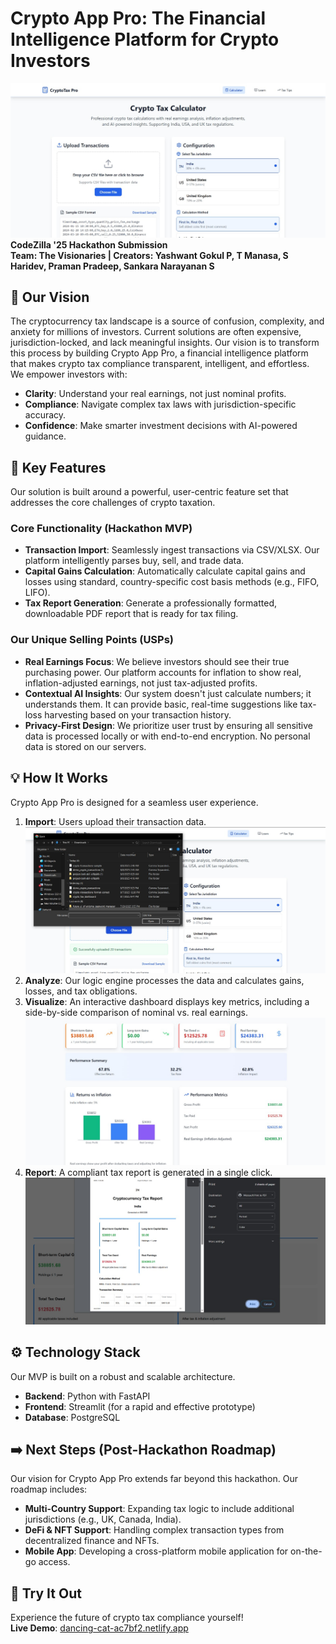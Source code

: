 # Crypto App Pro: The Financial Intelligence Platform for Crypto Investors
![image alt](https://github.com/Yashwantgokul/cryptotaxpro/blob/42b4dcfc7393e4828439a54e6b9370499f1ef68e/start.jpg)
**CodeZilla '25 Hackathon Submission**  
**Team: The Visionaries | Creators: Yashwant Gokul P, T Manasa, S Haridev, Praman Pradeep, Sankara Narayanan S**

## 🌟 Our Vision

The cryptocurrency tax landscape is a source of confusion, complexity, and anxiety for millions of investors. Current solutions are often expensive, jurisdiction-locked, and lack meaningful insights. Our vision is to transform this process by building Crypto App Pro, a financial intelligence platform that makes crypto tax compliance transparent, intelligent, and effortless.  
We empower investors with:

- **Clarity**: Understand your real earnings, not just nominal profits.
- **Compliance**: Navigate complex tax laws with jurisdiction-specific accuracy.
- **Confidence**: Make smarter investment decisions with AI-powered guidance.

## 🚀 Key Features

Our solution is built around a powerful, user-centric feature set that addresses the core challenges of crypto taxation.

### Core Functionality (Hackathon MVP)

- **Transaction Import**: Seamlessly ingest transactions via CSV/XLSX. Our platform intelligently parses buy, sell, and trade data.
- **Capital Gains Calculation**: Automatically calculate capital gains and losses using standard, country-specific cost basis methods (e.g., FIFO, LIFO).
- **Tax Report Generation**: Generate a professionally formatted, downloadable PDF report that is ready for tax filing.

### Our Unique Selling Points (USPs)

- **Real Earnings Focus**: We believe investors should see their true purchasing power. Our platform accounts for inflation to show real, inflation-adjusted earnings, not just tax-adjusted profits.
- **Contextual AI Insights**: Our system doesn't just calculate numbers; it understands them. It can provide basic, real-time suggestions like tax-loss harvesting based on your transaction history.
- **Privacy-First Design**: We prioritize user trust by ensuring all sensitive data is processed locally or with end-to-end encryption. No personal data is stored on our servers.

## 💡 How It Works

Crypto App Pro is designed for a seamless user experience.

1. **Import**: Users upload their transaction data.
   ![image alt](https://github.com/Yashwantgokul/cryptotaxpro/blob/f1d62072ae7349e6c354e6d20a9859e6b33f2481/upload.jpg)
3. **Analyze**: Our logic engine processes the data and calculates gains, losses, and tax obligations.
4. **Visualize**: An interactive dashboard displays key metrics, including a side-by-side comparison of nominal vs. real earnings.
 ![image alt](https://github.com/Yashwantgokul/cryptotaxpro/blob/42b4dcfc7393e4828439a54e6b9370499f1ef68e/realmoney.jpg)
5. **Report**: A compliant tax report is generated in a single click.
 ![image alt](https://github.com/Yashwantgokul/cryptotaxpro/blob/42b4dcfc7393e4828439a54e6b9370499f1ef68e/pdfdownload.jpg)

## ⚙️ Technology Stack

Our MVP is built on a robust and scalable architecture.

- **Backend**: Python with FastAPI
- **Frontend**: Streamlit (for a rapid and effective prototype)
- **Database**: PostgreSQL

## ➡️ Next Steps (Post-Hackathon Roadmap)

Our vision for Crypto App Pro extends far beyond this hackathon. Our roadmap includes:

- **Multi-Country Support**: Expanding tax logic to include additional jurisdictions (e.g., UK, Canada, India).
- **DeFi & NFT Support**: Handling complex transaction types from decentralized finance and NFTs.
- **Mobile App**: Developing a cross-platform mobile application for on-the-go access.

## 🔗 Try It Out

Experience the future of crypto tax compliance yourself!  
**Live Demo**: [dancing-cat-ac7bf2.netlify.app](dancing-cat-ac7bf2.netlify.app)
